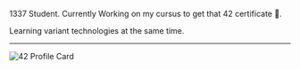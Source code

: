 <!--
**EniddeallA/EniddeallA** is a ✨ _special_ ✨ repository because its `README.md` (this file) appears on your GitHub profile.

Here are some ideas to get you started:

- 🔭 I’m currently working on ...
- 🌱 I’m currently learning ...
- 👯 I’m looking to collaborate on ...
- 🤔 I’m looking for help with ...
- 💬 Ask me about ...
- 📫 How to reach me: ...
- 😄 Pronouns: ...
- ⚡ Fun fact: ...
-->
1337 Student. Currently Working on my cursus to get that 42 certificate 🤤.

Learning variant technologies at the same time.

---
![42 Profile Card](https://1337-readme.vercel.app/api/profile?cursus=42&dark=true&login=akhalid)
